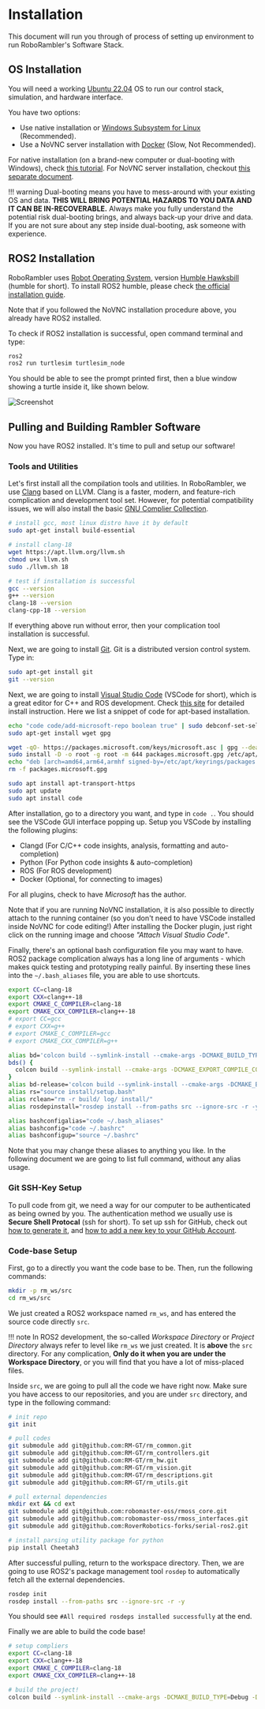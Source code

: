 # Installation

This document will run you through of process of setting up environment to run RoboRambler's Software Stack.

## OS Installation

You will need a working [Ubuntu 22.04](https://releases.ubuntu.com/jammy/) OS to run our control stack, simulation, and hardware interface.

You have two options:

- Use native installation or [Windows Subsystem for Linux](https://learn.microsoft.com/en-us/windows/wsl/install) (Recommended).
- Use a NoVNC server installation with [Docker](https://www.docker.com/) (Slow, Not Recommended).

For native installation (on a brand-new computer or dual-booting with Windows), check [this tutorial](https://www.tomshardware.com/how-to/dual-boot-linux-and-windows-11). For NoVNC server installation, checkout [this separate document](no-vnc.md).

!!! warning
    Dual-booting means you have to mess-around with your existing OS and data. **THIS WILL BRING POTENTIAL HAZARDS TO YOU DATA AND IT CAN BE IN-RECOVERABLE.** Always make you fully understand the potential risk dual-booting brings, and always back-up your drive and data. If you are not sure about any step inside dual-booting, ask someone with experience.


## ROS2 Installation

RoboRambler uses [Robot Operating System](https://www.ros.org/), version [Humble Hawksbill](https://docs.ros.org/en/humble/index.html) (humble for short). To install ROS2 humble, please check [the official installation guide](https://docs.ros.org/en/humble/Installation/Ubuntu-Install-Debs.html).

Note that if you followed the NoVNC installation procedure above, you already have ROS2 installed.

To check if ROS2 installation is successful, open command terminal and type:

```bash
ros2
ros2 run turtlesim turtlesim_node
```

You should be able to see the prompt printed first, then a blue window showing a turtle inside it, like shown below.

![Screenshot](turtlesim.png)

## Pulling and Building Rambler Software

Now you have ROS2 installed. It's time to pull and setup our software!

### Tools and Utilities

Let's first install all the compilation tools and utilities. In RoboRambler, we use [Clang](https://clang.llvm.org/) based on LLVM. Clang is a faster, modern, and feature-rich complication and development tool set. However, for potential compatibility issues, we will also install the basic [GNU Complier Collection](https://gcc.gnu.org/).

```bash
# install gcc, most linux distro have it by default
sudo apt-get install build-essential

# install clang-18
wget https://apt.llvm.org/llvm.sh
chmod u+x llvm.sh
sudo ./llvm.sh 18

# test if installation is successful
gcc --version
g++ --version
clang-18 --version
clang-cpp-18 --version 
```

If everything above run without error, then your complication tool installation is successful.

Next, we are going to install [Git](https://git-scm.com/). Git is a distributed version control system. Type in:

```bash
sudo apt-get install git
git --version
```

Next, we are going to install [Visual Studio Code](https://code.visualstudio.com/) (VSCode for short), which is a great editor for C++ and ROS development. Check [this site](https://code.visualstudio.com/docs/setup/linux) for detailed install instruction. Here we list a snippet of code for apt-based installation.

```bash
echo "code code/add-microsoft-repo boolean true" | sudo debconf-set-selections
sudo apt-get install wget gpg

wget -qO- https://packages.microsoft.com/keys/microsoft.asc | gpg --dearmor > packages.microsoft.gpg
sudo install -D -o root -g root -m 644 packages.microsoft.gpg /etc/apt/keyrings/packages.microsoft.gpg
echo "deb [arch=amd64,arm64,armhf signed-by=/etc/apt/keyrings/packages.microsoft.gpg] https://packages.microsoft.com/repos/code stable main" |sudo tee /etc/apt/sources.list.d/vscode.list > /dev/null
rm -f packages.microsoft.gpg

sudo apt install apt-transport-https
sudo apt update
sudo apt install code
```

After installation, go to a directory you want, and type in `code .`. You should see the VSCode GUI interface popping up. Setup you VSCode by installing the following plugins:

- Clangd (For C/C++ code insights, analysis, formatting and auto-completion)
- Python (For Python code insights & auto-completion)
- ROS (For ROS development)
- Docker (Optional, for connecting to images)

For all plugins, check to have *Microsoft* has the author.

Note that if you are running NoVNC installation, it is also possible to directly attach to the running container (so you don't need to have VSCode installed inside NoVNC for code editing!) After installing the Docker plugin, just right click on the running image and choose *"Attach Visual Studio Code"*.

Finally, there's an optional bash configuration file you may want to have. ROS2 package complication always has a long line of arguments - which makes quick testing and prototyping really painful. By inserting these lines into the `~/.bash_aliases` file, you are able to use shortcuts.

```bash
export CC=clang-18
export CXX=clang++-18
export CMAKE_C_COMPILER=clang-18
export CMAKE_CXX_COMPILER=clang++-18
# export CC=gcc
# export CXX=g++
# export CMAKE_C_COMPILER=gcc
# export CMAKE_CXX_COMPILER=g++

alias bd='colcon build --symlink-install --cmake-args -DCMAKE_BUILD_TYPE=Debug -DCMAKE_EXPORT_COMPILE_COMMANDS=ON -DCMAKE_CXX_FLAGS="-w -O0 -g"'
bds() {
  colcon build --symlink-install --cmake-args -DCMAKE_EXPORT_COMPILE_COMMANDS=ON -DCMAKE_CXX_FLAGS="-w -O0" --packages-select=$1
}
alias bd-release='colcon build --symlink-install --cmake-args -DCMAKE_EXPORT_COMPILE_COMMANDS=ON -DCMAKE_BUILD_TYPE=RelWithDebInfo'
alias rs="source install/setup.bash"
alias rclean="rm -r build/ log/ install/"
alias rosdepinstall="rosdep install --from-paths src --ignore-src -r -y"

alias bashconfigalias="code ~/.bash_aliases"
alias bashconfig="code ~/.bashrc"
alias bashconfigup="source ~/.bashrc"
```

Note that you may change these aliases to anything you like. In the following document we are going to list full command, without any alias usage.

### Git SSH-Key Setup

To pull code from git, we need a way for our computer to be authenticated as being owned by you. The authentication method we usually use is **Secure Shell Protocal** (ssh for short). To set up ssh for GitHub, check out [how to generate it](https://docs.github.com/en/authentication/connecting-to-github-with-ssh/generating-a-new-ssh-key-and-adding-it-to-the-ssh-agent), and [how to add a new key to your GitHub Account](https://docs.github.com/en/authentication/connecting-to-github-with-ssh/adding-a-new-ssh-key-to-your-github-account).

### Code-base Setup

First, go to a directly you want the code base to be. Then, run the following commands:

```bash
mkdir -p rm_ws/src
cd rm_ws/src
```

We just created a ROS2 workspace named `rm_ws`, and has entered the source code directly `src`.

!!! note
    In ROS2 development, the so-called *Workspace Directory* or *Project Directory* always refer to level like `rm_ws` we just created. It is **above** the `src` directory. For any complication, **Only do it when you are under the Workspace Directory**, or you will find that you have a lot of miss-placed files.

Inside `src`, we are going to pull all the code we have right now. Make sure you have access to our repositories, and you are under `src` directory, and type in the following command:

```bash
# init repo
git init

# pull codes
git submodule add git@github.com:RM-GT/rm_common.git
git submodule add git@github.com:RM-GT/rm_controllers.git
git submodule add git@github.com:RM-GT/rm_hw.git
git submodule add git@github.com:RM-GT/rm_vision.git
git submodule add git@github.com:RM-GT/rm_descriptions.git
git submodule add git@github.com:RM-GT/rm_utils.git

# pull external dependencies
mkdir ext && cd ext
git submodule add git@github.com:robomaster-oss/rmoss_core.git
git submodule add git@github.com:robomaster-oss/rmoss_interfaces.git
git submodule add git@github.com:RoverRobotics-forks/serial-ros2.git

# install parsing utility package for python
pip install Cheetah3
```

After successful pulling, return to the workspace directory. Then, we are going to use ROS2's package management tool `rosdep` to automatically fetch all the external dependencies.

```bash
rosdep init
rosdep install --from-paths src --ignore-src -r -y
```

You should see `#All required rosdeps installed successfully` at the end.

Finally we are able to build the code base!

```bash
# setup compliers
export CC=clang-18
export CXX=clang++-18
export CMAKE_C_COMPILER=clang-18
export CMAKE_CXX_COMPILER=clang++-18

# build the project!
colcon build --symlink-install --cmake-args -DCMAKE_BUILD_TYPE=Debug -DCMAKE_EXPORT_COMPILE_COMMANDS=ON -DCMAKE_CXX_FLAGS="-w -O0 -g"
```

